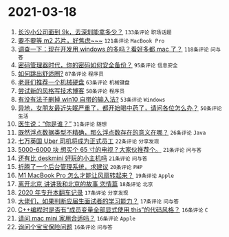 # 2021-03-18

1. [长沙小公司面到 9k，去深圳能拿多少？](https://www.v2ex.com/t/762681) `133条评论` `职场话题`
1. [要不要等 m2 芯片，好焦虑~~~](https://www.v2ex.com/t/762693) `121条评论` `MacBook Pro`
1. [调查一下：现在开发用 windows 的多吗？看好多都 mac 了？](https://www.v2ex.com/t/762674) `118条评论` `问与答`
1. [密码管理器时代，你的密码如何安全备份？](https://www.v2ex.com/t/762689) `95条评论` `信息安全`
1. [如何跳出舒适圈?](https://www.v2ex.com/t/762692) `87条评论` `程序员`
1. [老哥们推荐一个机械硬盘](https://www.v2ex.com/t/762714) `63条评论` `机械键盘`
1. [尝试新的风格写技术博客](https://www.v2ex.com/t/762732) `58条评论` `程序员`
1. [有没有法子删掉 win10 自带的输入法?](https://www.v2ex.com/t/762662) `53条评论` `Windows`
1. [异地，女朋友最近失眠严重了，都开始喝中药了，请问各位怎么办？](https://www.v2ex.com/t/762792) `50条评论` `生活`
1. [医生说：“你是谁？”](https://www.v2ex.com/t/762659) `31条评论` `随想`
1. [既然浮点数据类型不精确，那么浮点数存在的意义在哪？](https://www.v2ex.com/t/762814) `26条评论` `Java`
1. [七万英国 Uber 司机将成为正式员工](https://www.v2ex.com/t/762671) `22条评论` `分享发现`
1. [5000-6000 块 想买个 65 寸的电视？大家伙推荐个。](https://www.v2ex.com/t/762803) `21条评论` `问与答`
1. [还有比 deskmini 好玩的小主机吗](https://www.v2ex.com/t/762666) `21条评论` `问与答`
1. [折腾了一个后台管理系统，求建议](https://www.v2ex.com/t/762891) `20条评论` `PHP`
1. [M1 MacBook Pro 怎么才能让风扇转起来？](https://www.v2ex.com/t/762887) `19条评论` `Apple`
1. [离开北京 讲讲我和北京的故事 恋情篇](https://www.v2ex.com/t/762733) `18条评论` `北京`
1. [2020 年专升本翻车记录](https://www.v2ex.com/t/762893) `17条评论` `分享发现`
1. [大佬们，如果判断应届生面试者的学习能力？](https://www.v2ex.com/t/762661) `17条评论` `问与答`
1. [C++编程时是否有“成员变量全部显式使用 this”的代码风格？](https://www.v2ex.com/t/762899) `16条评论` `C`
1. [请问 mac mini 家用合适吗？](https://www.v2ex.com/t/762866) `16条评论` `Apple`
1. [询问个宝宝保险问题](https://www.v2ex.com/t/762791) `16条评论` `问与答`
